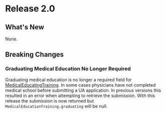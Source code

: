 # Release 2.0

## What's New

None.

## Breaking Changes

### Graduating Medical Education No Longer Required

Graduating medical education is no longer a required field for [MedicalEducatingTraining](https://github.com/fsmb/ua-api/blob/master/docs/definitions/medical-education-training.md).
In some cases physicians have not completed medical school before submitting a UA application. In previous versions this resulted in an error when attempting to retrieve the submission.
With this release the submission is now returned but `MedicalEducationTraining.graduating` will be null.
